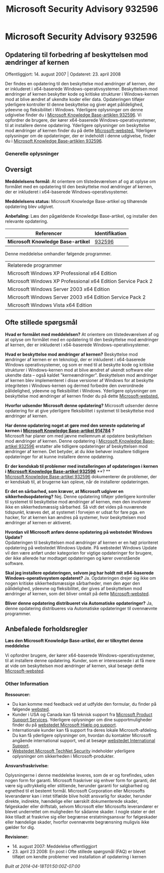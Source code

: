 ﻿---
title: Microsoft Security Advisory 932596
TOCTitle: "932596"
ms:assetid: "932596"
ms:mtpsurl: https://technet.microsoft.com/da-DK/library/932596(v=Security.10)
ms:contentKeyID: 61223879
ms.date: 04/18/2014
mtps_version: v=Security.10
ms.translationtype: HT
---

# Microsoft Security Advisory 932596

## Opdatering til forbedring af beskyttelsen mod ændringer af kernen

Offentliggjort: 14. august 2007 | Opdateret: 23. april 2008

Der findes en opdatering til den beskyttelse mod ændringer af kernen, der er inkluderet i x64-baserede Windows-operativsystemer. Beskyttelsen mod ændringer af kernen beskytter kode og kritiske strukturer i Windows-kernen mod at blive ændret af ukendte koder eller data. Opdateringen tilføjer yderligere kontroller til denne beskyttelse og giver øget pålidelighed, ydeevne og fleksibilitet i Windows. Yderligere oplysninger om denne udgivelse finder du i [Microsoft Knowledge Base-artiklen 932596](http://support.microsoft.com/kb/932596). Vi opfordrer de brugere, der kører x64-baserede Windows-operativsystemer, til at installere denne opdatering. Yderligere oplysninger om beskyttelse mod ændringer af kernen finder du på dette [Microsoft-websted.](http://www.microsoft.com/whdc/driver/kernel/64bitpatching.mspx) Yderligere oplysninger om de opdateringer, der er indeholdt i denne udgivelse, finder du i [Microsoft Knowledge Base-artiklen 932596](http://support.microsoft.com/kb/932596).

### Generelle oplysninger

## Oversigt

**Meddelelsens formål:** At orientere om tilstedeværelsen af og at oplyse om formålet med en opdatering til den beskyttelse mod ændringer af kernen, der er inkluderet i x64-baserede Windows-operativsystemer.

**Meddelelsens status:** Microsoft Knowledge Base-artikel og tilhørende opdatering blev udgivet.

**Anbefaling:** Læs den pågældende Knowledge Base-artikel, og installer den relevante opdatering.

<table>
<thead>
<tr class="header">
<th>Referencer</th>
<th>Identifikation</th>
</tr>
</thead>
<tbody>
<tr class="odd">
<td><strong>Microsoft Knowledge Base-artikel</strong></td>
<td><a href="http://support.microsoft.com/kb/932596">932596</a></td>
</tr>
</tbody>
</table>


Denne meddelelse omhandler følgende programmer.

<table>
<tbody>
<tr class="odd">
<td>Relaterede programmer</td>
</tr>
<tr class="even">
<td>Microsoft Windows XP Professional x64 Edition</td>
</tr>
<tr class="odd">
<td>Microsoft Windows XP Professional x64 Edition Service Pack 2</td>
</tr>
<tr class="even">
<td>Microsoft Windows Server 2003 x64 Edition</td>
</tr>
<tr class="odd">
<td>Microsoft Windows Server 2003 x64 Edition Service Pack 2</td>
</tr>
<tr class="even">
<td>Microsoft Windows Vista x64 Edition</td>
</tr>
</tbody>
</table>


## Ofte stillede spørgsmål

**Hvad er formålet med meddelelsen?**
At orientere om tilstedeværelsen af og at oplyse om formålet med en opdatering til den beskyttelse mod ændringer af kernen, der er inkluderet i x64-baserede Windows-operativsystemer.

**Hvad er beskyttelse mod ændringer af kernen?**
Beskyttelse mod ændringer af kernen er en teknologi, der er inkluderet i x64-baserede Windows operativsystemer, og som er med til at beskytte kode og kritiske strukturer i Windows-kernen mod at blive ændret af ukendt software eller ukendte data – også kaldet "kerneændringer". Beskyttelsen mod ændringer af kernen blev implementeret i disse versioner af Windows for at beskytte integriteten i Windows-kernen og dermed forbedre den overordnede pålidelighed, ydeevne og fleksibilitet i Windows. Yderligere oplysninger om beskyttelse mod ændringer af kernen finder du på dette [Microsoft-websted.](http://www.microsoft.com/whdc/driver/kernel/64bitpatching.mspx)

**Hvorfor udsender Microsoft denne opdatering?**
Microsoft udsender denne opdatering for at give yderligere fleksibilitet i systemet til beskyttelse mod ændringer af kernen.

**Har denne opdatering noget at gøre med den seneste opdatering af kernen i** [**Microsoft Knowledge Base-artikel 914784**](http://support.microsoft.com/kb/914784) **?**   
Microsoft har planer om med jævne mellemrum at opdatere beskyttelsen mod ændringer af kernen. Denne opdatering i [Microsoft Knowledge Base-artikel 932596](http://support.microsoft.com/kb/932596) erstatter alle tidligere opdateringer af beskyttelsen mod ændringer af kernen. Det betyder, at du ikke behøver installere tidligere opdateringer for at kunne installere denne opdatering.

**Er der kendskab til problemer med installeringen af opdateringen i kernen i** [**Microsoft Knowledge Base-artikel 932596**](http://support.microsoft.com/kb/932596) **? **  
[Microsoft Knowledge Base-artikel 932596](http://support.microsoft.com/kb/932596) dokumenterer de problemer, der er kendskab til, at brugerne kan opleve, når de installerer opdateringen.

**Er det en sårbarhed, som kræver, at Microsoft udgiver en sikkerhedsopdatering?**
Nej. Denne opdatering tilføjer yderligere kontroller til systemet til beskyttelse mod ændringer af kernen, men den involverer ikke en sikkerhedsmæssig sårbarhed. Så vidt det vides på nuværende tidspunkt, kræves det, at systemet i forvejen er udsat for fare pga. en hacker, for at kernen kan ændres på systemer, hvor beskyttelsen mod ændringer af kernen er aktiveret.

**Hvordan vil Microsoft anføre denne opdatering på webstedet Windows Update?**    
Opdateringen til beskyttelsen mod ændringer af kernen er en højt prioriteret opdatering på webstedet Windows Update. På webstedet Windows Update vil den være anført under kategorien for vigtige opdateringer for brugere, der ikke allerede har modtaget opdateringen og kører ovenstående software.

**Skal jeg installere opdateringen, selvom jeg har holdt mit x64-baserede Windows-operativsystem opdateret?**
Ja. Opdateringen drejer sig ikke om nogen kritiske sikkerhedsmæssige sårbarheder, men den øger den pålidelighed, ydeevne og fleksibilitet, der gives af beskyttelsen mod ændringer af kernen, som det bliver omtalt på dette [Microsoft-websted](http://www.microsoft.com/whdc/driver/kernel/64bitpatching.mspx).

**Bliver denne opdatering distribueret via Automatiske opdateringer?**
Ja, denne opdatering distribueres via Automatiske opdateringer til ovennævnte programmer.

## Anbefalede forholdsregler

**Læs den Microsoft Knowledge Base-artikel, der er tilknyttet denne meddelelse**

Vi opfordrer brugere, der kører x64-baserede Windows-operativsystemer, til at installere denne opdatering. Kunder, som er interesserede i at få mere at vide om beskyttelsen mod ændringer af kernen, skal besøge dette [Microsoft-websted](http://www.microsoft.com/whdc/driver/kernel/64bitpatching.mspx).

### Other Information

**Ressourcer:**

  - Du kan komme med feedback ved at udfylde den formular, du finder på følgende [websted](https://support.microsoft.com/common/survey.aspx?scid=sw;en;1257&amp;showpage=1&amp;ws=technet&amp;sd=tech).
  - Kunder i USA og Canada kan få teknisk support fra [Microsoft Product Support Services](http://go.microsoft.com/fwlink/?linkid=21131). Yderligere oplysninger om dine supportmuligheder finder du på [webstedet Microsoft Hjælp og support](http://support.microsoft.com/).
  - Internationale kunder kan få support fra deres lokale Microsoft-afdeling. Du kan få yderligere oplysninger om, hvordan du kontakter Microsoft angående international support, ved at besøge [webstedet International Support](http://go.microsoft.com/fwlink/?linkid=21155).
  - [Webstedet Microsoft TechNet Security](http://go.microsoft.com/fwlink/?linkid=21132) indeholder yderligere oplysninger om sikkerheden i Microsoft-produkter.

**Ansvarsfraskrivelse:**

Oplysningerne i denne meddelelse leveres, som de er og forefindes, uden nogen form for garanti. Microsoft fraskriver sig enhver form for garanti, det være sig udtrykkelig eller stiltiende, herunder garanti for salgbarhed og egnethed til et bestemt formål. Microsoft Corporation eller Microsofts leverandører kan i intet tilfælde blive holdt ansvarlig for skader, herunder direkte, indirekte, hændelige eller særskilt dokumenterede skader, følgeskader eller driftstab, selvom Microsoft eller Microsofts leverandører er blevet underrettet om muligheden for sådanne skader. I nogle stater er det ikke tilladt at fraskrive sig eller begrænse erstatningsansvar for følgeskader eller hændelige skader, hvorfor ovennævnte begrænsning muligvis ikke gælder for dig.

**Revisioner:**

  - 14\. august 2007: Meddelelse offentliggjort
  - 23\. april 23 2008: En post i Ofte stillede spørgsmål (FAQ) er blevet tilføjet om kendte problemer ved installation af opdatering i kernen

*Built at 2014-04-18T01:50:00Z-07:00*

